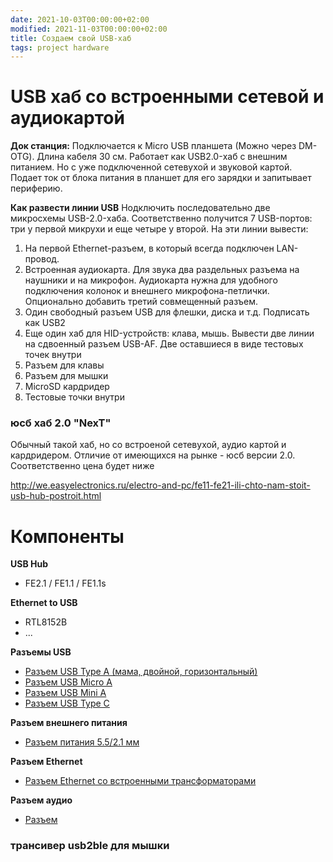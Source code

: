 ```yaml
---
date: 2021-10-03T00:00:00+02:00
modified: 2021-11-03T00:00:00+02:00
title: Создаем свой USB-хаб
tags: project hardware
---
```


# USB хаб со встроенными сетевой и аудиокартой
**Док станция:**
Подключается к Micro USB планшета (Можно через DM-OTG). Длина кабеля 30 см.
Работает как USB2.0-хаб с внешним питанием. Но с уже подключенной сетевухой и звуковой картой.
Подает ток от блока питания в планшет для его зарядки и запитывает периферию.

**Как развести линии USB**
Нодключить последовательно две микросхемы USB-2.0-хаба. Соответственно получится 7 USB-портов: три у первой микрухи и еще четыре у второй. На эти линии вывести:  

1) На первой Ethernet-разъем, в который всегда подключен LAN-провод.
2) Встроенная аудиокарта. Для звука два раздельных разъема на наушники и на микрофон. Аудиокарта нужна для удобного подключения колонок и внешнего микрофона-петлички. Опционально добавить третий совмещенный разъем. 
3) Один свободный разъем USB для флешки, диска и т.д. Подписать как USB2
4) Еще один хаб для HID-устройств: клава, мышь. Вывести две линии на сдвоенный разъем USB-AF. Две оставшиеся в виде тестовых точек внутри
5) Разъем для клавы
6) Разъем для мышки
7) MicroSD кардридер
8) Тестовые точки внутри


### юсб хаб 2.0 "NexT"
Обычный такой хаб, но со встроеной сетевухой, аудио картой и кардридером. Отличие от имеющихся на рынке - юсб версии 2.0. Соответственно цена будет ниже

<http://we.easyelectronics.ru/electro-and-pc/fe11-fe21-ili-chto-nam-stoit-usb-hub-postroit.html>

# Компоненты
**USB Hub**
- FE2.1 / FE1.1 / FE1.1s

**Ethernet to USB**
- RTL8152B
- ...

**Разъемы USB**
- [Разъем USB Type A (мама, двойной, горизонтальный)](https://www.lcsc.com/product-detail/span-style-background-color-ff0-USB-span-Connectors_Jing-Extension-of-the-Electronic-Co-907-111A1022D10200_C12049.html)
- [Разъем USB Micro A]()
- [Разъем USB Mini A]()
- [Разъем USB Type C]()

**Разъем внешнего питания**
- [Разъем питания 5.5/2.1 мм](#)

**Разъем Ethernet**
- [Разъем Ethernet со встроенными трансформаторами](#)

**Разъем аудио**
- [Разъем ](#)




### трансивер usb2ble для мышки


